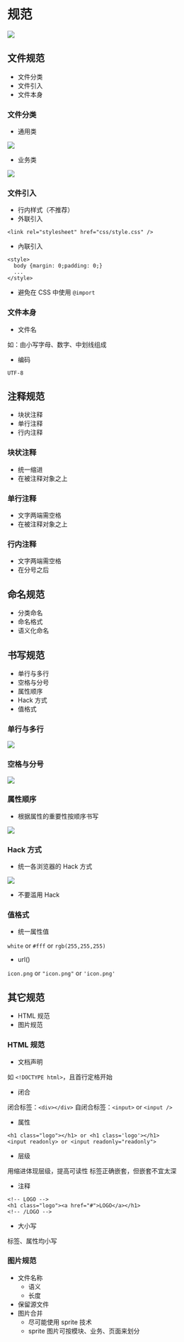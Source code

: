 # 规范

![](http://oeryvxt85.bkt.clouddn.com/2017-02-20-Screen%20Shot%202017-02-20%20at%203.33.42%20PM.png)

## 文件规范

- 文件分类
- 文件引入
- 文件本身

### 文件分类

- 通用类

![](http://oeryvxt85.bkt.clouddn.com/2017-02-20-Screen%20Shot%202017-02-20%20at%203.36.35%20PM.png)

- 业务类

![](http://oeryvxt85.bkt.clouddn.com/2017-02-20-Screen%20Shot%202017-02-20%20at%203.36.42%20PM.png)

### 文件引入

- 行内样式（不推荐）
- 外联引入

```
<link rel="stylesheet" href="css/style.css" />
```

- 內联引入

```
<style>
  body {margin: 0;padding: 0;}
  ...
</style>
```

- 避免在 CSS 中使用 `@import`

### 文件本身

- 文件名

如：由小写字母、数字、中划线组成

- 编码

`UTF-8`

## 注释规范

- 块状注释
- 单行注释
- 行内注释

### 块状注释

- 统一缩进
- 在被注释对象之上

### 单行注释

- 文字两端需空格
- 在被注释对象之上

### 行内注释

- 文字两端需空格
- 在分号之后

## 命名规范

- 分类命名
- 命名格式
- 语义化命名

## 书写规范

- 单行与多行
- 空格与分号
- 属性顺序
- Hack 方式
- 值格式

### 单行与多行

![](http://oeryvxt85.bkt.clouddn.com/2017-02-20-Screen%20Shot%202017-02-20%20at%203.53.29%20PM.png)

### 空格与分号

![](http://oeryvxt85.bkt.clouddn.com/2017-02-20-Screen%20Shot%202017-02-20%20at%203.54.47%20PM.png)

### 属性顺序

- 根据属性的重要性按顺序书写

![](http://oeryvxt85.bkt.clouddn.com/2017-02-20-Screen%20Shot%202017-02-20%20at%204.11.13%20PM.png)

### Hack 方式

- 统一各浏览器的 Hack 方式

![](http://oeryvxt85.bkt.clouddn.com/2017-02-20-Screen%20Shot%202017-02-20%20at%204.14.04%20PM.png)

- 不要滥用 Hack

### 值格式

- 统一属性值

`white` or `#fff` or `rgb(255,255,255)`

- url()

`icon.png` or `"icon.png"` or `'icon.png'`

## 其它规范

- HTML 规范
- 图片规范

### HTML 规范

- 文档声明

如 `<!DOCTYPE html>`，且首行定格开始

- 闭合

闭合标签：`<div></div>`
自闭合标签：`<input>` or `<input />`

- 属性

```
<h1 class="logo"></h1> or <h1 class='logo'></h1>
<input readonly> or <input readonly="readonly">
```

- 层级

用缩进体现层级，提高可读性
标签正确嵌套，但嵌套不宜太深

- 注释

```
<!-- LOGO -->
<h1 class="logo"><a href="#">LOGO</a></h1>
<!-- /LOGO -->
```

- 大小写

标签、属性均小写

### 图片规范

- 文件名称
  - 语义
  - 长度
- 保留源文件
- 图片合并
  - 尽可能使用 sprite 技术
  - sprite 图片可按模块、业务、页面来划分

